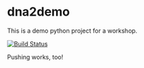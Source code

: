 # dna2demo

This is a demo python project for a workshop.

[![Build Status](https://travis-ci.org/nickdelgrosso/dna2demo.svg?branch=master)](https://travis-ci.org/nickdelgrosso/dna2demo)

Pushing works, too!
